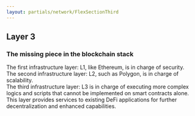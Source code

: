 ```yaml
---
layout: partials/network/FlexSectionThird
---
```


## Layer 3 

###  The missing piece in the blockchain stack

The first infrastructure layer: L1, like Ethereum, is in charge of security.\
The second infrastructure layer: L2, such as Polygon, is in charge of scalability.\
The third infrastructure layer: L3 is in charge of executing more complex logics and scripts that cannot be
 implemented on smart contracts alone. This layer provides services to existing DeFi applications for further
  decentralization and enhanced capabilities.

